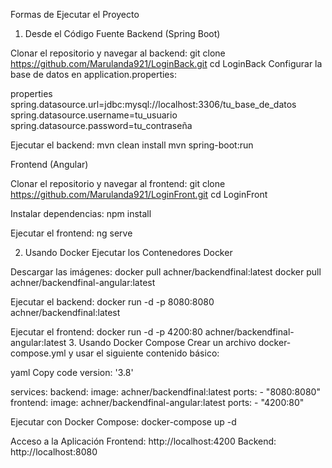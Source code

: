 Formas de Ejecutar el Proyecto

1. Desde el Código Fuente
Backend (Spring Boot)


Clonar el repositorio y navegar al backend:
git clone https://github.com/Marulanda921/LoginBack.git
cd LoginBack
Configurar la base de datos en application.properties:

properties
spring.datasource.url=jdbc:mysql://localhost:3306/tu_base_de_datos
spring.datasource.username=tu_usuario
spring.datasource.password=tu_contraseña

Ejecutar el backend:
mvn clean install
mvn spring-boot:run

Frontend (Angular)

Clonar el repositorio y navegar al frontend:
git clone https://github.com/Marulanda921/LoginFront.git
cd LoginFront

Instalar dependencias:
npm install

Ejecutar el frontend:
ng serve

2. Usando Docker
Ejecutar los Contenedores Docker


Descargar las imágenes:
docker pull achner/backendfinal:latest
docker pull achner/backendfinal-angular:latest

Ejecutar el backend:
docker run -d -p 8080:8080 achner/backendfinal:latest

Ejecutar el frontend:
docker run -d -p 4200:80 achner/backendfinal-angular:latest
3. Usando Docker Compose
Crear un archivo docker-compose.yml y usar el siguiente contenido básico:

yaml
Copy code
version: '3.8'

services:
  backend:
    image: achner/backendfinal:latest
    ports:
      - "8080:8080"
  frontend:
    image: achner/backendfinal-angular:latest
    ports:
      - "4200:80"

      
Ejecutar con Docker Compose:
docker-compose up -d

Acceso a la Aplicación
Frontend: http://localhost:4200
Backend: http://localhost:8080
